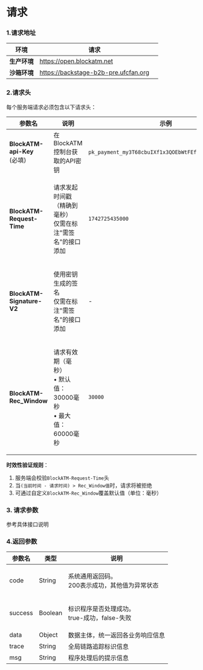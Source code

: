 # 请求

### 1.请求地址

<table><thead><tr><th>环境</th><th>请求</th><th data-hidden></th></tr></thead><tbody><tr><td><strong>生产环境</strong></td><td><a href="https://backend.blockatm.net">https://open.blockatm.net</a></td><td></td></tr><tr><td><strong>沙箱环境</strong></td><td><a href="https://backstage-b2b-pre.ufcfan.org">https://backstage-b2b-pre.ufcfan.org</a></td><td></td></tr></tbody></table>



### 2.请求头

每个服务端请求必须包含以下请求头：

| 参数名                                              | 说明                                                 | 示例                                                   |
| ------------------------------------------------ | -------------------------------------------------- | ---------------------------------------------------- |
| <p><strong>BlockATM-api-Key</strong><br>(必填)</p> | 在BlockATM控制台获取的API密钥                               | `pk_payment_my3T68cbuIXf1x3QOEbWtFEfcJPxeBr8wTewDVM` |
| **BlockATM-Request-Time**                        | <p>请求发起时间戳（精确到毫秒）<br>仅需在标注"需签名"的接口添加</p>           | `1742725435000`                                      |
| **BlockATM-Signature-V2**                        | <p>使用密钥生成的签名<br>仅需在标注"需签名"的接口添加</p>                | -                                                    |
| **BlockATM-Rec\_Window**                         | <p>请求有效期（毫秒）<br>• 默认值：30000毫秒<br>• 最大值：60000毫秒</p> | `30000`                                              |

**时效性验证规则**：

1. 服务端会校验`BlockATM-Request-Time`头
2. 当`(当前时间 - 请求时间) > Rec_Window值`时，请求将被拒绝
3. 可通过自定义`BlockATM-Rec_Window`覆盖默认值（单位：毫秒）

### 3. 请求参数

参考具体接口说明

### 4.返回参数

| 参数名     | 类型      | 说明                                     |
| ------- | ------- | -------------------------------------- |
| code    | String  | <p>系统通用返回码。<br>200表示成功，其他值为异常状态</p>    |
| success | Boolean | <p>标识程序是否处理成功。<br>true-成功，false-失败</p> |
| data    | Object  | 数据主体，统一返回各业务响应信息                       |
| trace   | String  | 全局链路追踪标识信息                             |
| msg     | String  | 程序处理后的提示信息                             |
